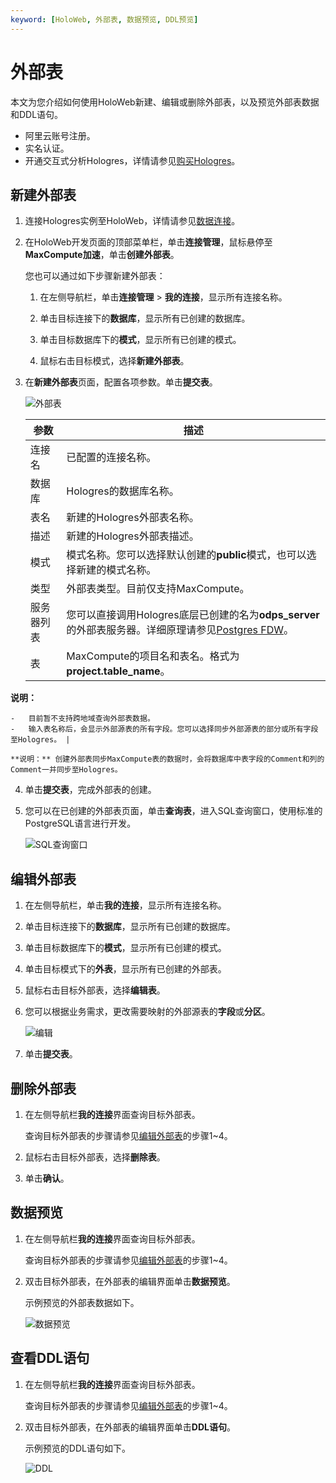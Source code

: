 ```yaml
---
keyword: [HoloWeb, 外部表, 数据预览, DDL预览]
---
```


# 外部表

本文为您介绍如何使用HoloWeb新建、编辑或删除外部表，以及预览外部表数据和DDL语句。

-   阿里云账号注册。
-   实名认证。
-   开通交互式分析Hologres，详情请参见[购买Hologres](/intl.zh-CN/准备工作/购买Hologres.md)。

## 新建外部表

1.  连接Hologres实例至HoloWeb，详情请参见[数据连接](/intl.zh-CN/连接开发工具/HoloWeb/连接管理/数据连接.md)。

2.  在HoloWeb开发页面的顶部菜单栏，单击**连接管理**，鼠标悬停至**MaxCompute加速**，单击**创建外部表**。

    您也可以通过如下步骤新建外部表：

    1.  在左侧导航栏，单击**连接管理** \> **我的连接**，显示所有连接名称。

    2.  单击目标连接下的**数据库**，显示所有已创建的数据库。

    3.  单击目标数据库下的**模式**，显示所有已创建的模式。

    4.  鼠标右击目标模式，选择**新建外部表**。

3.  在**新建外部表**页面，配置各项参数。单击**提交表**。

    ![外部表](https://static-aliyun-doc.oss-accelerate.aliyuncs.com/assets/img/zh-CN/9980522161/p132279.png)

    |参数|描述|
    |--|--|
    |连接名|已配置的连接名称。|
    |数据库|Hologres的数据库名称。|
    |表名|新建的Hologres外部表名称。|
    |描述|新建的Hologres外部表描述。|
    |模式|模式名称。您可以选择默认创建的**public**模式，也可以选择新建的模式名称。 |
    |类型|外部表类型。目前仅支持MaxCompute。 |
    |服务器列表|您可以直接调用Hologres底层已创建的名为**odps\_server**的外部表服务器。详细原理请参见[Postgres FDW](https://www.postgresql.org/docs/11/postgres-fdw.html?spm=a2c4g.11186623.2.11.7e476020Gyif3k)。|
    |表|MaxCompute的项目名和表名。格式为**project.table\_name**。

**说明：**

    -   目前暂不支持跨地域查询外部表数据。
    -   输入表名称后，会显示外部源表的所有字段。您可以选择同步外部源表的部分或所有字段至Hologres。 |

    **说明：** 创建外部表同步MaxCompute表的数据时，会将数据库中表字段的Comment和列的Comment一并同步至Hologres。

4.  单击**提交表**，完成外部表的创建。

5.  您可以在已创建的外部表页面，单击**查询表**，进入SQL查询窗口，使用标准的PostgreSQL语言进行开发。

    ![SQL查询窗口](https://static-aliyun-doc.oss-accelerate.aliyuncs.com/assets/img/zh-CN/9980522161/p171289.png)


## 编辑外部表

1.  在左侧导航栏，单击**我的连接**，显示所有连接名称。

2.  单击目标连接下的**数据库**，显示所有已创建的数据库。

3.  单击目标数据库下的**模式**，显示所有已创建的模式。

4.  单击目标模式下的**外表**，显示所有已创建的外部表。

5.  鼠标右击目标外部表，选择**编辑表**。

6.  您可以根据业务需求，更改需要映射的外部源表的**字段**或**分区**。

    ![编辑](https://static-aliyun-doc.oss-accelerate.aliyuncs.com/assets/img/zh-CN/9980522161/p132300.png)

7.  单击**提交表**。


## 删除外部表

1.  在左侧导航栏**我的连接**界面查询目标外部表。

    查询目标外部表的步骤请参见[编辑外部表](#section_ppd_18h_f0e)的步骤1~4。

2.  鼠标右击目标外部表，选择**删除表**。

3.  单击**确认**。


## 数据预览

1.  在左侧导航栏**我的连接**界面查询目标外部表。

    查询目标外部表的步骤请参见[编辑外部表](#section_ppd_18h_f0e)的步骤1~4。

2.  双击目标外部表，在外部表的编辑界面单击**数据预览**。

    示例预览的外部表数据如下。

    ![数据预览](https://static-aliyun-doc.oss-accelerate.aliyuncs.com/assets/img/zh-CN/2905631061/p132309.png)


## 查看DDL语句

1.  在左侧导航栏**我的连接**界面查询目标外部表。

    查询目标外部表的步骤请参见[编辑外部表](#section_ppd_18h_f0e)的步骤1~4。

2.  双击目标外部表，在外部表的编辑界面单击**DDL语句**。

    示例预览的DDL语句如下。

    ![DDL](https://static-aliyun-doc.oss-accelerate.aliyuncs.com/assets/img/zh-CN/2905631061/p132312.png)


